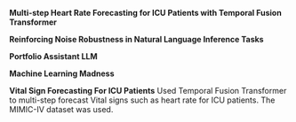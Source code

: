 **Multi-step Heart Rate Forecasting for ICU Patients with Temporal Fusion Transformer**

**Reinforcing Noise Robustness in Natural Language Inference Tasks** 

**Portfolio Assistant LLM**

**Machine Learning Madness**

**Vital Sign Forecasting For ICU Patients**
Used Temporal Fusion Transformer to multi-step forecast Vital signs such as heart rate for ICU patients. The MIMIC-IV dataset was used.